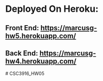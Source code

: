 # Deployed On Heroku: 
## Front End: https://marcusg-hw5.herokuapp.com/

## Back End: https://marcusg-hw4.herokuapp.com/

#   C S C 3 9 1 6 _ H W 0 5  
 